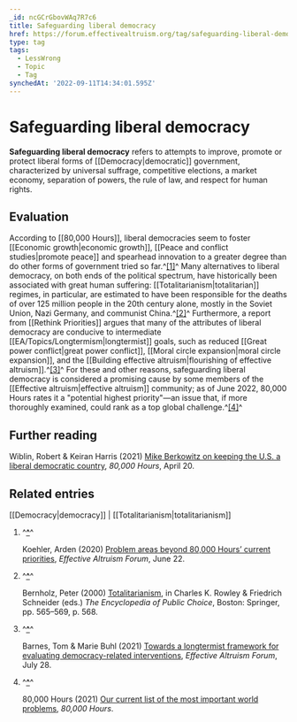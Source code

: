 ```yaml
---
_id: ncGCrGbovWAq7R7c6
title: Safeguarding liberal democracy
href: https://forum.effectivealtruism.org/tag/safeguarding-liberal-democracy
type: tag
tags:
  - LessWrong
  - Topic
  - Tag
synchedAt: '2022-09-11T14:34:01.595Z'
---
```

# Safeguarding liberal democracy

**Safeguarding liberal democracy** refers to attempts to improve, promote or protect liberal forms of [[Democracy|democratic]] government, characterized by universal suffrage, competitive elections, a market economy, separation of powers, the rule of law, and respect for human rights.

Evaluation
----------

According to [[80,000 Hours]], liberal democracies seem to foster [[Economic growth|economic growth]], [[Peace and conflict studies|promote peace]] and spearhead innovation to a greater degree than do other forms of government tried so far.^[\[1\]](#fn4nrwiy5zcl)^ Many alternatives to liberal democracy, on both ends of the political spectrum, have historically been associated with great human suffering: [[Totalitarianism|totalitarian]] regimes, in particular, are estimated to have been responsible for the deaths of over 125 million people in the 20th century alone, mostly in the Soviet Union, Nazi Germany, and communist China.^[\[2\]](#fnn2luk9j65v)^ Furthermore, a report from [[Rethink Priorities]] argues that many of the attributes of liberal democracy are conducive to intermediate [[EA/Topics/Longtermism|longtermist]] goals, such as reduced [[Great power conflict|great power conflict]], [[Moral circle expansion|moral circle expansion]], and the [[Building effective altruism|flourishing of effective altruism]].^[\[3\]](#fnaugo12rygyw)^ For these and other reasons, safeguarding liberal democracy is considered a promising cause by some members of the [[Effective altruism|effective altruism]] community; as of June 2022, 80,000 Hours rates it a "potential highest priority"—an issue that, if more thoroughly examined, could rank as a top global challenge.^[\[4\]](#fnrf98t0d7jw)^

Further reading
---------------

Wiblin, Robert & Keiran Harris (2021) [Mike Berkowitz on keeping the U.S. a liberal democratic country](https://80000hours.org/podcast/episodes/mike-berkowitz-preserving-us-democracy/), *80,000 Hours*, April 20.

Related entries
---------------

[[Democracy|democracy]] | [[Totalitarianism|totalitarianism]]

1.  ^**[^](#fnref4nrwiy5zcl)**^
    
    Koehler, Arden (2020) [Problem areas beyond 80,000 Hours’ current priorities](https://forum.effectivealtruism.org/posts/xoxbDsKGvHpkGfw9R/problem-areas-beyond-80-000-hours-current-priorities), *Effective Altruism Forum*, June 22.
    
2.  ^**[^](#fnrefn2luk9j65v)**^
    
    Bernholz, Peter (2000) [Totalitarianism](https://doi.org/10.1007/978-0-306-47828-4_201), in Charles K. Rowley & Friedrich Schneider (eds.) *The Encyclopedia of Public Choice*, Boston: Springer, pp. 565–569, p. 568.
    
3.  ^**[^](#fnrefaugo12rygyw)**^
    
    Barnes, Tom & Marie Buhl (2021) [Towards a longtermist framework for evaluating democracy-related interventions](https://forum.effectivealtruism.org/posts/f8Cc4XikFGMdrZJAa/towards-a-longtermist-framework-for-evaluating-democracy-1), *Effective Altruism Forum*, July 28.
    
4.  ^**[^](#fnrefrf98t0d7jw)**^
    
    80,000 Hours (2021) [Our current list of the most important world problems](https://80000hours.org/problem-profiles/), *80,000 Hours*.
